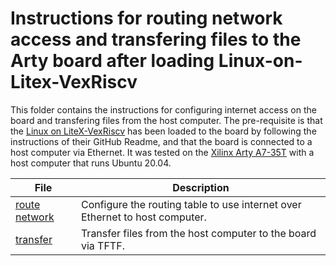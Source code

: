 # Instructions for routing network access and transfering files to the Arty board after loading Linux-on-Litex-VexRiscv

This folder contains the instructions for configuring internet access on the board and transfering files from the host computer. The pre-requisite is that the [Linux on LiteX-VexRiscv](https://github.com/litex-hub/linux-on-litex-vexriscv) has been loaded to the board by following the instructions of their GitHub Readme, and that the board is connected to a host computer via Ethernet.
It was tested on the [Xilinx Arty A7-35T](https://store.digilentinc.com/arty-a7-artix-7-fpga-development-board/) with a host computer that runs Ubuntu 20.04.

File | Description
-|-
[route network](./01_route-network.md) | Configure the routing table to use internet over Ethernet to host computer.
[transfer](./02_transfer-files.md) | Transfer files from the host computer to the board via TFTF.

